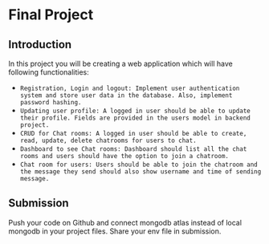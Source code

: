 # Final Project

## Introduction

In this project you will be creating a web application which will have following functionalities:

- `Registration, Login and logout: Implement user authentication system and store user data in the database. Also, implement password hashing.`
- `Updating user profile: A logged in user should be able to update their profile. Fields are provided in the users model in backend project.`
- `CRUD for Chat rooms: A logged in user should be able to create, read, update, delete chatrooms for users to chat.`
- `Dashboard to see Chat rooms: Dashboard should list all the chat rooms and users should have the option to join a chatroom.`
- `Chat room for users: Users should be able to join the chatroom and the message they send should also show username and time of sending message.`

## Submission

Push your code on Github and connect mongodb atlas instead of local mongodb in your project files. Share your env file in submission.
